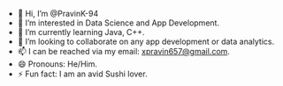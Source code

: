 - 👋 Hi, I’m @PravinK-94
- 👀 I’m interested in Data Science and App Development.
- 🌱 I’m currently learning Java, C++.
- 💞️ I’m looking to collaborate on any app development or data analytics.
- 📫 I can be reached via my email: xpravin657@gmail.com. 
- 😄 Pronouns: He/Him.
- ⚡ Fun fact: I am an avid Sushi lover.

<!---
PravinK-94/PravinK-94 is a ✨ special ✨ repository because its `README.md` (this file) appears on your GitHub profile.
You can click the Preview link to take a look at your changes.
--->
